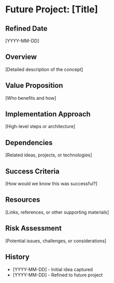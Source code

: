 # Future Project: [Title]

## Refined Date
[YYYY-MM-DD]

## Overview
[Detailed description of the concept]

## Value Proposition
[Who benefits and how]

## Implementation Approach
[High-level steps or architecture]

## Dependencies
[Related ideas, projects, or technologies]

## Success Criteria
[How would we know this was successful?]

## Resources
[Links, references, or other supporting materials]

## Risk Assessment
[Potential issues, challenges, or considerations]

## History
- [YYYY-MM-DD] - Initial idea captured
- [YYYY-MM-DD] - Refined to future project